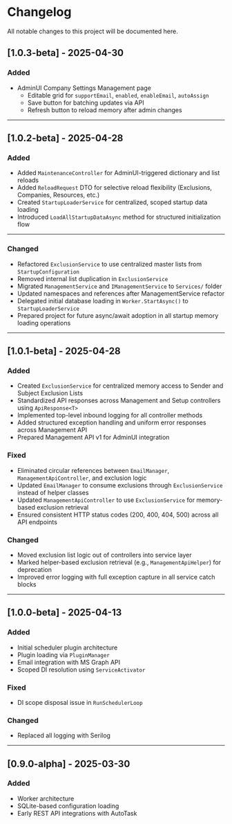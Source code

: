 ﻿# Changelog

All notable changes to this project will be documented here.

## [1.0.3-beta] - 2025-04-30
### Added
- AdminUI Company Settings Management page
  - Editable grid for `supportEmail`, `enabled`, `enableEmail`, `autoAssign`
  - Save button for batching updates via API
  - Refresh button to reload memory after admin changes

---
 
## [1.0.2-beta] - 2025-04-28
### Added
- Added `MaintenanceController` for AdminUI-triggered dictionary and list reloads
- Added `ReloadRequest` DTO for selective reload flexibility (Exclusions, Companies, Resources, etc.)
- Created `StartupLoaderService` for centralized, scoped startup data loading
- Introduced `LoadAllStartupDataAsync` method for structured initialization flow

---

### Changed
- Refactored `ExclusionService` to use centralized master lists from `StartupConfiguration`
- Removed internal list duplication in `ExclusionService`
- Migrated `ManagementService` and `IManagementService` to `Services/` folder
- Updated namespaces and references after ManagementService refactor
- Delegated initial database loading in `Worker.StartAsync()` to `StartupLoaderService`
- Prepared project for future async/await adoption in all startup memory loading operations

---

## [1.0.1-beta] - 2025-04-28
### Added
- Created `ExclusionService` for centralized memory access to Sender and Subject Exclusion Lists
- Standardized API responses across Management and Setup controllers using `ApiResponse<T>`
- Implemented top-level inbound logging for all controller methods
- Added structured exception handling and uniform error responses across Management API
- Prepared Management API v1 for AdminUI integration

### Fixed
- Eliminated circular references between `EmailManager`, `ManagementApiController`, and exclusion logic
- Updated `EmailManager` to consume exclusions through `ExclusionService` instead of helper classes
- Updated `ManagementApiController` to use `ExclusionService` for memory-based exclusion retrieval
- Ensured consistent HTTP status codes (200, 400, 404, 500) across all API endpoints

### Changed
- Moved exclusion list logic out of controllers into service layer
- Marked helper-based exclusion retrieval (e.g., `ManagementApiHelper`) for deprecation
- Improved error logging with full exception capture in all service catch blocks

---

## [1.0.0-beta] - 2025-04-13
### Added
- Initial scheduler plugin architecture
- Plugin loading via `PluginManager`
- Email integration with MS Graph API
- Scoped DI resolution using `ServiceActivator`

### Fixed
- DI scope disposal issue in `RunSchedulerLoop`

### Changed
- Replaced all logging with Serilog

---

## [0.9.0-alpha] - 2025-03-30
### Added
- Worker architecture
- SQLite-based configuration loading
- Early REST API integrations with AutoTask
